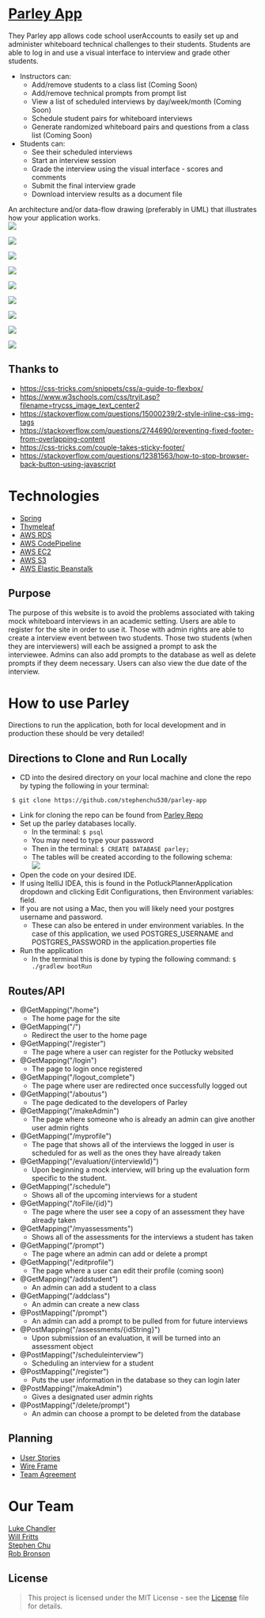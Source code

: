 # [Parley App](http://www.techparley.com/)
They Parley app allows code school userAccounts to easily set up and administer whiteboard technical challenges to their students.  Students are able to log in and use a visual interface to interview and grade other students.

- Instructors can:  
    - Add/remove students to a class list (Coming Soon)
    - Add/remove technical prompts from prompt list
    - View a list of scheduled interviews by day/week/month (Coming Soon)
    - Schedule student pairs for whiteboard interviews
    - Generate randomized whiteboard pairs and questions from a class list (Coming Soon)
- Students can: 
    - See their scheduled interviews
    - Start an interview session
    - Grade the interview using the visual interface - scores and comments
    - Submit the final interview grade
    - Download interview results as a document file


An architecture and/or data-flow drawing (preferably in UML) that illustrates how your application works.  
![](docs/parley_render.png)

![](docs/login.png)  
    
![](docs/instructorHome.png)  
  
![](docs/grantAdmin.png)  
  
![](docs/scheduleInterview.png)  

![](docs/studentHome.png)  

![](docs/studentWithScheduled.png)  

![](docs/viewAssessments.png)  
  
![](docs/logout.png)  

## Thanks to
* https://css-tricks.com/snippets/css/a-guide-to-flexbox/
* https://www.w3schools.com/css/tryit.asp?filename=trycss_image_text_center2
* https://stackoverflow.com/questions/15000239/2-style-inline-css-img-tags
* https://stackoverflow.com/questions/2744690/preventing-fixed-footer-from-overlapping-content
* https://css-tricks.com/couple-takes-sticky-footer/
* https://stackoverflow.com/questions/12381563/how-to-stop-browser-back-button-using-javascript

# Technologies 
- [Spring](https://spring.io/)
- [Thymeleaf](https://www.thymeleaf.org/)
- [AWS RDS](https://aws.amazon.com/rds/)
- [AWS CodePipeline](https://aws.amazon.com/codepipeline/)
- [AWS EC2](https://aws.amazon.com/ec2/)
- [AWS S3](https://aws.amazon.com/s3/)
- [AWS Elastic Beanstalk](https://aws.amazon.com/elasticbeanstalk/)

## Purpose 
The purpose of this website is to avoid the problems associated with taking mock whiteboard interviews
in an academic setting. Users are able to register for the site in order to use it. Those with admin rights
are able to create a interview event between two students. Those two students (when they are interviewers) 
will each be assigned a prompt to ask the interviewee. Admins can also add prompts to the database as well as 
delete prompts if they deem necessary. Users can also view the due date of the interview.

# How to use Parley
Directions to run the application, both for local development and in production
these should be very detailed!

## Directions to Clone and Run Locally
+ CD into the desired directory on your local machine and clone the repo by typing the following in your terminal:
```
 $ git clone https://github.com/stephenchu530/parley-app
```

+ Link for cloning the repo can be found from [Parley Repo](https://github.com/stephenchu530/parley-app)
+ Set up the parley databases locally.
    + In the terminal: ``$ psql``
    + You may need to type your password
    + Then in the terminal: ``$ CREATE DATABASE parley;``
    + The tables will be created according to the following schema:  
    ![](docs/db_schema_render.png) 
+ Open the code on your desired IDE.
+ If using ItelliJ IDEA, this is found in the PotluckPlannerApplication dropdown and clicking Edit Configurations, then 
Environment variables: field.
+ If you are not using a Mac, then you will likely need your postgres username and password. 
    + These can also be entered in under environment variables. In the case of this application, 
    we used POSTGRES_USERNAME and POSTGRES_PASSWORD in the application.properties file
+ Run the application 
    + In the terminal this is done by typing the following command:
    ``
    $ ./gradlew bootRun
    ``

## Routes/API
+ @GetMapping("/home")
    + The home page for the site
+ @GetMapping("/")
    + Redirect the user to the home page
+ @GetMapping("/register")
    + The page where a user can register for the Potlucky websited
+ @GetMapping("/login")
    + The page to login once registered
+ @GetMapping("/logout_complete")
    + The page where user are redirected once successfully logged out
+ @GetMapping("/aboutus")
    + The page dedicated to the developers of Parley
+  @GetMapping("/makeAdmin")
    + The page where someone who is already an admin can give another user admin rights
+ @GetMapping("/myprofile")
    + The page that shows all of the interviews the logged in user is scheduled for as well as the ones they have already taken
+ @GetMapping("/evaluation/{interviewId}")
    + Upon beginning a mock interview, will bring up the evaluation form specific to the student.
+ @GetMapping("/schedule")
    + Shows all of the upcoming interviews for a student
+ @GetMapping("/toFile/{id}")
    + The page where the user see a copy of an assessment they have already taken
+  @GetMapping("/myassessments")
    + Shows all of the assessments for the interviews a student has taken
+ @GetMapping("/prompt")
    + The page where an admin can add or delete a prompt
+ @GetMapping("/editprofile")
    + The page where a user can edit their profile (coming soon)
+ @GetMapping("/addstudent")
    + An admin can add a student to a class
+ @GetMapping("/addclass")
    + An admin can create a new class
+ @PostMapping("/prompt")
    + An admin can add a prompt to be pulled from for future interviews
+ @PostMapping("/assessments/{idString}")
    + Upon submission of an evaluation, it will be turned into an assessment object
+ @PostMapping("/scheduleinterview")
    + Scheduling an interview for a student
+ @PostMapping("/register")
    + Puts the user information in the database so they can login later
+ @PostMapping("/makeAdmin")
    + Gives a designated user admin rights
+ @PostMapping("/delete/prompt")
    + An admin can choose a prompt to be deleted from the database

## Planning
+ [User Stories](docs/UserStories.md)
+ [Wire Frame](docs/wireframe001.jpg)
+ [Team Agreement](docs/TeamAgreement.md)

# Our Team
[Luke Chandler](https://github.com/lhchandler4)  
[Will Fritts](https://github.com/wafman)  
[Stephen Chu](https://github.com/stephenchu530)  
[Rob Bronson](https://github.com/rjbrons)  

## License
> This project is licensed under the MIT License - see the [License](https://choosealicense.com/licenses/mit/) file for details.
